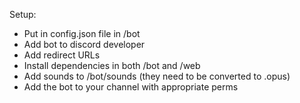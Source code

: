 Setup:
- Put in config.json file in /bot
- Add bot to discord developer
- Add redirect URLs
- Install dependencies in both /bot and /web
- Add sounds to /bot/sounds (they need to be converted to .opus)
- Add the bot to your channel with appropriate perms